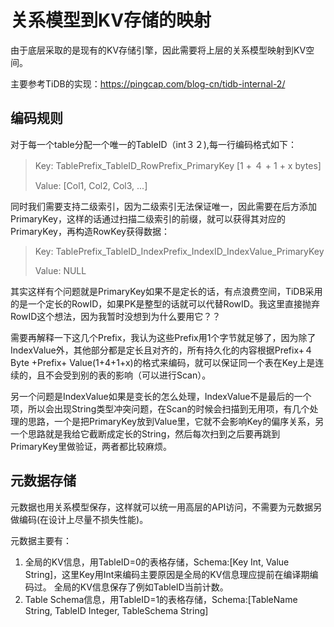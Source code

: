 # 关系模型到KV存储的映射

由于底层采取的是现有的KV存储引擎，因此需要将上层的关系模型映射到KV空间。

主要参考TiDB的实现：https://pingcap.com/blog-cn/tidb-internal-2/


## 编码规则

对于每一个table分配一个唯一的TableID（int３２),每一行编码格式如下： 
> Key: TablePrefix_TableID_RowPrefix_PrimaryKey  [1 + ４ + 1 + x bytes]
>
> Value: [Col1, Col2, Col3, ...]


同时我们需要支持二级索引，因为二级索引无法保证唯一，因此需要在后方添加PrimaryKey，这样的话通过扫描二级索引的前缀，就可以获得其对应的PrimaryKey，再构造RowKey获得数据：
> Key: TablePrefix_TableID_IndexPrefix_IndexID_IndexValue_PrimaryKey
>
> Value: NULL

其实这样有个问题就是PrimaryKey如果不是定长的话，有点浪费空间，TiDB采用的是一个定长的RowID，如果PK是整型的话就可以代替RowID。我这里直接抛弃RowID这个想法，因为我暂时没想到为什么要用它？？

需要再解释一下这几个Prefix，我认为这些Prefix用1个字节就足够了，因为除了IndexValue外，其他部分都是定长且对齐的，所有持久化的内容根据Prefix+４Byte +Prefix+ Value(1+4+1+x)的格式来编码，就可以保证同一个表在Key上是连续的，且不会受到别的表的影响（可以进行Scan）。

另一个问题是IndexValue如果是变长的怎么处理，IndexValue不是最后的一个项，所以会出现String类型冲突问题，在Scan的时候会扫描到无用项，有几个处理的思路，一个是把PrimaryKey放到Value里，它就不会影响Key的偏序关系，另一个思路就是我给它截断成定长的String，然后每次扫到之后要再跳到PrimaryKey里做验证，两者都比较麻烦。
## 元数据存储

元数据也用关系模型保存，这样就可以统一用高层的API访问，不需要为元数据另做编码(在设计上尽量不损失性能)。

元数据主要有：
1. 全局的KV信息，用TableID=0的表格存储，Schema:[Key Int, Value String]，这里Key用Int来编码主要原因是全局的KV信息理应提前在编译期编码过。 全局的KV信息保存了例如TableID当前计数。
2. Table Schema信息，用TableID=1的表格存储，Schema:[TableName String, TableID Integer, TableSchema String]